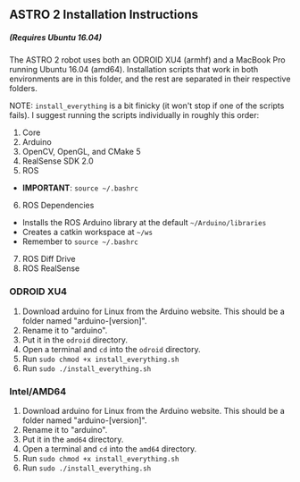 ## ASTRO 2 Installation Instructions
##### (Requires Ubuntu 16.04)

The ASTRO 2 robot uses both an ODROID XU4 (armhf) and a MacBook Pro running Ubuntu 16.04 (amd64). Installation scripts that work in both environments are in this folder, and the rest are separated in their respective folders.


NOTE: `install_everything` is a bit finicky (it won't stop if one of the scripts fails). I suggest running the scripts individually in roughly this order:

1. Core
2. Arduino
3. OpenCV, OpenGL, and CMake 5
4. RealSense SDK 2.0
5. ROS  
- **IMPORTANT**: `source ~/.bashrc`
6. ROS Dependencies 
- Installs the ROS Arduino library at the default `~/Arduino/libraries`
- Creates a catkin workspace at `~/ws`
- Remember to `source ~/.bashrc`
7. ROS Diff Drive
8. ROS RealSense


### ODROID XU4

1. Download arduino for Linux from the Arduino website. This should be a folder named "arduino-[version]".
2. Rename it to "arduino".
3. Put it in the `odroid` directory.
4. Open a terminal and `cd` into the `odroid` directory.
5. Run `sudo chmod +x install_everything.sh`
6. Run `sudo ./install_everything.sh`

### Intel/AMD64

1. Download arduino for Linux from the Arduino website. This should be a folder named "arduino-[version]".
2. Rename it to "arduino".
3. Put it in the `amd64` directory.
4. Open a terminal and `cd` into the `amd64` directory.
5. Run `sudo chmod +x install_everything.sh`
6. Run `sudo ./install_everything.sh`
